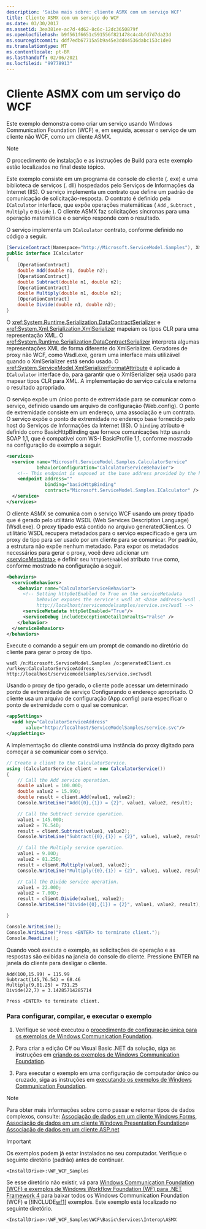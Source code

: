 ```yaml
---
description: 'Saiba mais sobre: cliente ASMX com um serviço WCF'
title: Cliente ASMX com um serviço do WCF
ms.date: 03/30/2017
ms.assetid: 3ea381ee-ac7d-4d62-8c6c-12dc3650879f
ms.openlocfilehash: b9f561f6651c591556f821478c4c4bfd7d7da23d
ms.sourcegitcommit: ddf7edb67715a5b9a45e3dd44536dabc153c1de0
ms.translationtype: MT
ms.contentlocale: pt-BR
ms.lasthandoff: 02/06/2021
ms.locfileid: "99778913"
---
```

# <a name="asmx-client-with-a-wcf-service"></a>Cliente ASMX com um serviço do WCF

Este exemplo demonstra como criar um serviço usando Windows Communication Foundation (WCF) e, em seguida, acessar o serviço de um cliente não WCF, como um cliente ASMX.

> [!NOTE]
> O procedimento de instalação e as instruções de Build para este exemplo estão localizados no final deste tópico.

Este exemplo consiste em um programa de console do cliente (. exe) e uma biblioteca de serviços (. dll) hospedados pelo Serviços de Informações da Internet (IIS). O serviço implementa um contrato que define um padrão de comunicação de solicitação-resposta. O contrato é definido pela `ICalculator` interface, que expõe operações matemáticas ( `Add` , `Subtract` , `Multiply` e `Divide` ). O cliente ASMX faz solicitações síncronas para uma operação matemática e o serviço responde com o resultado.

O serviço implementa um `ICalculator` contrato, conforme definido no código a seguir.

```csharp
[ServiceContract(Namespace="http://Microsoft.ServiceModel.Samples"), XmlSerializerFormat]
public interface ICalculator
{
    [OperationContract]
    double Add(double n1, double n2);
    [OperationContract]
    double Subtract(double n1, double n2);
    [OperationContract]
    double Multiply(double n1, double n2);
    [OperationContract]
    double Divide(double n1, double n2);
}
```

O <xref:System.Runtime.Serialization.DataContractSerializer> e <xref:System.Xml.Serialization.XmlSerializer> mapeiam os tipos CLR para uma representação XML. O <xref:System.Runtime.Serialization.DataContractSerializer> interpreta algumas representações XML de forma diferente do XmlSerializer. Geradores de proxy não WCF, como Wsdl.exe, geram uma interface mais utilizável quando o XmlSerializer está sendo usado. O <xref:System.ServiceModel.XmlSerializerFormatAttribute> é aplicado à `ICalculator` interface do, para garantir que o XmlSerializer seja usado para mapear tipos CLR para XML. A implementação do serviço calcula e retorna o resultado apropriado.

O serviço expõe um único ponto de extremidade para se comunicar com o serviço, definido usando um arquivo de configuração (Web.config). O ponto de extremidade consiste em um endereço, uma associação e um contrato. O serviço expõe o ponto de extremidade no endereço base fornecido pelo host do Serviços de Informações da Internet (IIS). O `binding` atributo é definido como BasicHttpBinding que fornece comunicações http usando SOAP 1,1, que é compatível com WS-I BasicProfile 1,1, conforme mostrado na configuração de exemplo a seguir.

```xml
<services>
  <service name="Microsoft.ServiceModel.Samples.CalculatorService"
           behaviorConfiguration="CalculatorServiceBehavior">
    <!-- This endpoint is exposed at the base address provided by the host: http://localhost/servicemodelsamples/service.svc.  -->
    <endpoint address=""
              binding="basicHttpBinding"
              contract="Microsoft.ServiceModel.Samples.ICalculator" />
  </service>
</services>
```

O cliente ASMX se comunica com o serviço WCF usando um proxy tipado que é gerado pelo utilitário WSDL (Web Services Description Language) (Wsdl.exe). O proxy tipado está contido no arquivo generatedClient.cs. O utilitário WSDL recupera metadados para o serviço especificado e gera um proxy de tipo para ser usado por um cliente para se comunicar. Por padrão, a estrutura não expõe nenhum metadado. Para expor os metadados necessários para gerar o proxy, você deve adicionar um [\<serviceMetadata>](../../configure-apps/file-schema/wcf/servicemetadata.md) e definir seu `httpGetEnabled` atributo `True` como, conforme mostrado na configuração a seguir.

```xml
<behaviors>
  <serviceBehaviors>
    <behavior name="CalculatorServiceBehavior">
      <!-- Setting httpGetEnabled to True on the serviceMetadata
           behavior exposes the service's wsdl at <base address>?wsdl :
           http://localhost/servicemodelsamples/service.svc?wsdl -->
      <serviceMetadata httpGetEnabled="True"/>
      <serviceDebug includeExceptionDetailInFaults="False" />
    </behavior>
  </serviceBehaviors>
</behaviors>
```

Execute o comando a seguir em um prompt de comando no diretório do cliente para gerar o proxy de tipo.

```console
wsdl /n:Microsoft.ServiceModel.Samples /o:generatedClient.cs /urlkey:CalculatorServiceAddress http://localhost/servicemodelsamples/service.svc?wsdl
```

Usando o proxy de tipo gerado, o cliente pode acessar um determinado ponto de extremidade de serviço Configurando o endereço apropriado. O cliente usa um arquivo de configuração (App.config) para especificar o ponto de extremidade com o qual se comunicar.

```xml
<appSettings>
  <add key="CalculatorServiceAddress"
       value="http://localhost/ServiceModelSamples/service.svc"/>
</appSettings>
```

A implementação do cliente constrói uma instância do proxy digitado para começar a se comunicar com o serviço.

```csharp
// Create a client to the CalculatorService.
using (CalculatorService client = new CalculatorService())
{
    // Call the Add service operation.
    double value1 = 100.00D;
    double value2 = 15.99D;
    double result = client.Add(value1, value2);
    Console.WriteLine("Add({0},{1}) = {2}", value1, value2, result);

    // Call the Subtract service operation.
    value1 = 145.00D;
    value2 = 76.54D;
    result = client.Subtract(value1, value2);
    Console.WriteLine("Subtract({0},{1}) = {2}", value1, value2, result);

    // Call the Multiply service operation.
    value1 = 9.00D;
    value2 = 81.25D;
    result = client.Multiply(value1, value2);
    Console.WriteLine("Multiply({0},{1}) = {2}", value1, value2, result);

    // Call the Divide service operation.
    value1 = 22.00D;
    value2 = 7.00D;
    result = client.Divide(value1, value2);
    Console.WriteLine("Divide({0},{1}) = {2}", value1, value2, result);

}

Console.WriteLine();
Console.WriteLine("Press <ENTER> to terminate client.");
Console.ReadLine();
```

Quando você executa o exemplo, as solicitações de operação e as respostas são exibidas na janela do console do cliente. Pressione ENTER na janela do cliente para desligar o cliente.

```console
Add(100,15.99) = 115.99
Subtract(145,76.54) = 68.46
Multiply(9,81.25) = 731.25
Divide(22,7) = 3.14285714285714

Press <ENTER> to terminate client.
```

### <a name="to-set-up-build-and-run-the-sample"></a>Para configurar, compilar, e executar o exemplo

1. Verifique se você executou o [procedimento de configuração única para os exemplos de Windows Communication Foundation](one-time-setup-procedure-for-the-wcf-samples.md).

2. Para criar a edição C# ou Visual Basic .NET da solução, siga as instruções em [criando os exemplos de Windows Communication Foundation](building-the-samples.md).

3. Para executar o exemplo em uma configuração de computador único ou cruzado, siga as instruções em [executando os exemplos de Windows Communication Foundation](running-the-samples.md).

> [!NOTE]
> Para obter mais informações sobre como passar e retornar tipos de dados complexos, consulte: [Associação de dados em um cliente Windows Forms](data-binding-in-a-windows-forms-client.md), [Associação de dados em um cliente Windows Presentation Foundation](data-binding-in-a-wpf-client.md)e [Associação de dados em um cliente ASP.net](data-binding-in-an-aspnet-client.md)

> [!IMPORTANT]
> Os exemplos podem já estar instalados no seu computador. Verifique o seguinte diretório (padrão) antes de continuar.
>
> `<InstallDrive>:\WF_WCF_Samples`
>
> Se esse diretório não existir, vá para [Windows Communication Foundation (WCF) e exemplos de Windows Workflow Foundation (WF) para .NET Framework 4](https://www.microsoft.com/download/details.aspx?id=21459) para baixar todos os Windows Communication Foundation (WCF) e [!INCLUDE[wf1](../../../../includes/wf1-md.md)] exemplos. Este exemplo está localizado no seguinte diretório.
>
> `<InstallDrive>:\WF_WCF_Samples\WCF\Basic\Services\Interop\ASMX`
